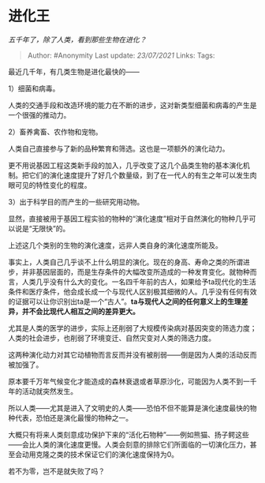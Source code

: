 # 进化王
*五千年了，除了人类，看到那些生物在进化？*

> Author: #Anonymity
Last update: *23/07/2021* 
Links:
Tags:   

最近几千年，有几类生物是进化最快的——

1）细菌和病毒。

人类的交通手段和改造环境的能力在不断的进步，这对新类型细菌和病毒的产生是一个很强的推动力。

2）畜养禽畜、农作物和宠物。

人类自己直接参与了新的品种繁育和筛选。这也是一项额外的演化动力。

更不用说基因工程这类新手段的加入，几乎改变了这几个品类生物的基本演化机制。把它们的演化速度提升了好几个数量级，到了在一代人的有生之年可以发生肉眼可见的特性变化的程度。

3）出于科学目的而产生的一些研究用动物。

显然，直接被用于基因工程实验的物种的“演化速度”相对于自然演化的物种几乎可以说是“无限快”的。

上述这几个类别的生物的演化速度，远非人类自身的演化速度所能及。

事实上，人类自己几乎谈不上什么明显的演化。现在的身高、寿命之类的所谓进步，并非基因层面的，而是生存条件的大幅改变所造成的一种发育变化。就物种而言，人类几乎没有什么大的变化。一名四千年前的古人，如果给予ta现代化的生活条件和医疗条件，他会成长成一个与现代人区别极其细微的人。几乎没有任何有效的证据可以让你识别出ta是一个“古人”。**ta与现代人之间的任何意义上的生理差异，并不会比现代人相互之间的差异更大。**

尤其是人类的医学的进步，实际上还削弱了大规模传染病对基因突变的筛选力度；人类的社会进步，也削弱了环境变迁、自然灾变对人类的筛选力度。

这两种演化动力对其它动植物而言反而并没有被削弱——倒是因为人类的活动反而被加强了。

原本要千万年气候变化才能造成的森林衰退或者草原沙化，可能因为人类不到一千年的活动就突然发生。

所以人类——尤其是进入了文明史的人类——恐怕不但不能算是演化速度最快的物种代表，恐怕还是演化最慢的物种之一。

大概只有将来人类刻意成功保护下来的“活化石物种”——例如熊猫、扬子鳄这些——会比人类的演化速度更慢。人类会刻意的排除它们所面临的一切演化压力，甚至会动用克隆之类的技术保证它们的演化速度保持为0。

若不为零，岂不是就失败了吗？



